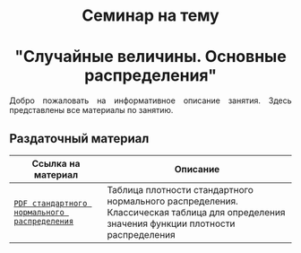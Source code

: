 # <div align='center'> Семинар на тему </div>

# <div align='center'> "Случайные величины. Основные распределения" </div>
<p align='justify'> Добро пожаловать на информативное описание занятия. Здесь представлены все материалы по занятию. </p>

## Раздаточный материал
| Ссылка на материал | Описание |
| ------------- | ----------- |
| [`PDF стандартного нормального распределения`](https://github.com/marashot96/Lections/blob/main/D%26D/stand_norm_PDF.png) | Таблица плотности стандартного нормального распределения. Классическая таблица для определения значения функции плотности распределения |

